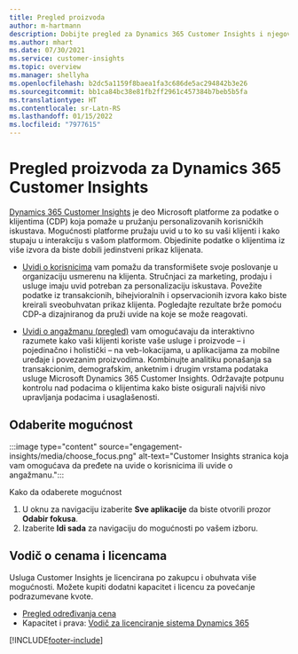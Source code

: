 ```yaml
---
title: Pregled proizvoda
author: m-hartmann
description: Dobijte pregled za Dynamics 365 Customer Insights i njegove mogućnosti.
ms.author: mhart
ms.date: 07/30/2021
ms.service: customer-insights
ms.topic: overview
ms.manager: shellyha
ms.openlocfilehash: b2dc5a1159f8baea1fa3c686de5ac294842b3e26
ms.sourcegitcommit: bb1ca84bc38e81fb2ff2961c457384b7beb5b5fa
ms.translationtype: HT
ms.contentlocale: sr-Latn-RS
ms.lasthandoff: 01/15/2022
ms.locfileid: "7977615"
---
```

# <a name="product-overview-for-dynamics-365-customer-insights"></a>Pregled proizvoda za Dynamics 365 Customer Insights

[Dynamics 365 Customer Insights](https://dynamics.microsoft.com/ai/customer-insights/) je deo Microsoft platforme za podatke o klijentima (CDP) koja pomaže u pružanju personalizovanih korisničkih iskustava. Mogućnosti platforme pružaju uvid u to ko su vaši klijenti i kako stupaju u interakciju s vašom platformom. Objedinite podatke o klijentima iz više izvora da biste dobili jedinstveni prikaz klijenata.


- [Uvidi o korisnicima](audience-insights/overview.md) vam pomažu da transformišete svoje poslovanje u organizaciju usmerenu na klijenta. Stručnjaci za marketing, prodaju i usluge imaju uvid potreban za personalizaciju iskustava. Povežite podatke iz transakcionih, bihejvioralnih i opservacionih izvora kako biste kreirali sveobuhvatan prikaz klijenta. Pogledajte rezultate brže pomoću CDP-a dizajniranog da pruži uvide na koje se može reagovati. 

- [Uvidi o angažmanu (pregled)](engagement-insights/index.yml) vam omogućavaju da interaktivno razumete kako vaši klijenti koriste vaše usluge i proizvode – i pojedinačno i holistički – na veb-lokacijama, u aplikacijama za mobilne uređaje i povezanim proizvodima. Kombinujte analitiku ponašanja sa transakcionim, demografskim, anketnim i drugim vrstama podataka usluge Microsoft Dynamics 365 Customer Insights. Održavajte potpunu kontrolu nad podacima o klijentima kako biste osigurali najviši nivo upravljanja podacima i usaglašenosti.
 
## <a name="choose-a-capability"></a>Odaberite mogućnost

:::image type="content" source="engagement-insights/media/choose_focus.png" alt-text="Customer Insights stranica koja vam omogućava da pređete na uvide o korisnicima ili uvide o angažmanu.":::

Kako da odaberete mogućnost

1. U oknu za navigaciju izaberite **Sve aplikacije** da biste otvorili prozor **Odabir fokusa**.
1. Izaberite **Idi sada** za navigaciju do mogućnosti po vašem izboru.

## <a name="pricing-and-licensing"></a>Vodič o cenama i licencama

Usluga Customer Insights je licencirana po zakupcu i obuhvata više mogućnosti. Možete kupiti dodatni kapacitet i licencu za povećanje podrazumevane kvote. 
- [Pregled određivanja cena](https://dynamics.microsoft.com/ai/customer-insights/pricing/)
- Kapacitet i prava: [Vodič za licenciranje sistema Dynamics 365](https://go.microsoft.com/fwlink/?LinkId=866544)

[!INCLUDE[footer-include](includes/footer-banner.md)]